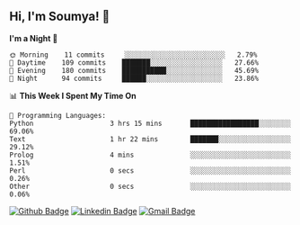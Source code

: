 ## Hi, I'm Soumya! 👋

<!--START_SECTION:waka-->
**I'm a Night 🦉** 

```text
🌞 Morning    11 commits     ░░░░░░░░░░░░░░░░░░░░░░░░░   2.79% 
🌆 Daytime    109 commits    ███████░░░░░░░░░░░░░░░░░░   27.66% 
🌃 Evening    180 commits    ███████████░░░░░░░░░░░░░░   45.69% 
🌙 Night      94 commits     ██████░░░░░░░░░░░░░░░░░░░   23.86%

```


📊 **This Week I Spent My Time On** 

```text
💬 Programming Languages: 
Python                   3 hrs 15 mins       █████████████████░░░░░░░░   69.06% 
Text                     1 hr 22 mins        ███████░░░░░░░░░░░░░░░░░░   29.12% 
Prolog                   4 mins              ░░░░░░░░░░░░░░░░░░░░░░░░░   1.51% 
Perl                     0 secs              ░░░░░░░░░░░░░░░░░░░░░░░░░   0.26% 
Other                    0 secs              ░░░░░░░░░░░░░░░░░░░░░░░░░   0.06%

```


<!--END_SECTION:waka-->

[![Github Badge](https://img.shields.io/badge/-rubyruins-grey?style=for-the-badge&logo=github&logoColor=white&link=https://github.com/rubyruins/)](https://www.github.com/rubyruins/) 
[![Linkedin Badge](https://img.shields.io/badge/-Soumya%20Parekh-0072b1?style=for-the-badge&logo=Linkedin&logoColor=white&link=https://www.linkedin.com/in/Soumya-Parekh/)](https://www.linkedin.com/in/Soumya-Parekh/) 
[![Gmail Badge](https://img.shields.io/badge/-soumya.parekh@somaiya.edu-c14438?style=for-the-badge&logo=Gmail&logoColor=white&link=mailto:soumya.parekh@somaiya.edu)](mailto:soumya.parekh@somaiya.edu) 
